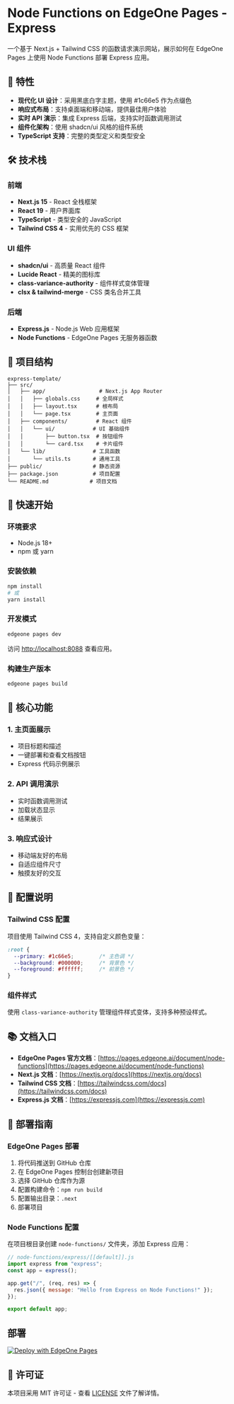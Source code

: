 # Node Functions on EdgeOne Pages - Express

一个基于 Next.js + Tailwind CSS 的函数请求演示网站，展示如何在 EdgeOne Pages 上使用 Node Functions 部署 Express 应用。

## 🚀 特性

- **现代化 UI 设计**：采用黑底白字主题，使用 #1c66e5 作为点缀色
- **响应式布局**：支持桌面端和移动端，提供最佳用户体验
- **实时 API 演示**：集成 Express 后端，支持实时函数调用测试
- **组件化架构**：使用 shadcn/ui 风格的组件系统
- **TypeScript 支持**：完整的类型定义和类型安全

## 🛠️ 技术栈

### 前端
- **Next.js 15** - React 全栈框架
- **React 19** - 用户界面库
- **TypeScript** - 类型安全的 JavaScript
- **Tailwind CSS 4** - 实用优先的 CSS 框架

### UI 组件
- **shadcn/ui** - 高质量 React 组件
- **Lucide React** - 精美的图标库
- **class-variance-authority** - 组件样式变体管理
- **clsx & tailwind-merge** - CSS 类名合并工具

### 后端
- **Express.js** - Node.js Web 应用框架
- **Node Functions** - EdgeOne Pages 无服务器函数

## 📁 项目结构

```
express-template/
├── src/
│   ├── app/                 # Next.js App Router
│   │   ├── globals.css     # 全局样式
│   │   ├── layout.tsx      # 根布局
│   │   └── page.tsx        # 主页面
│   ├── components/         # React 组件
│   │   └── ui/            # UI 基础组件
│   │       ├── button.tsx  # 按钮组件
│   │       └── card.tsx    # 卡片组件
│   └── lib/               # 工具函数
│       └── utils.ts       # 通用工具
├── public/                # 静态资源
├── package.json           # 项目配置
└── README.md             # 项目文档
```

## 🚀 快速开始

### 环境要求

- Node.js 18+ 
- npm 或 yarn

### 安装依赖

```bash
npm install
# 或
yarn install
```

### 开发模式

```bash
edgeone pages dev
```

访问 [http://localhost:8088](http://localhost:8088) 查看应用。

### 构建生产版本

```bash
edgeone pages build
```

## 🎯 核心功能

### 1. 主页面展示
- 项目标题和描述
- 一键部署和查看文档按钮
- Express 代码示例展示

### 2. API 调用演示
- 实时函数调用测试
- 加载状态显示
- 结果展示

### 3. 响应式设计
- 移动端友好的布局
- 自适应组件尺寸
- 触摸友好的交互

## 🔧 配置说明

### Tailwind CSS 配置
项目使用 Tailwind CSS 4，支持自定义颜色变量：

```css
:root {
  --primary: #1c66e5;        /* 主色调 */
  --background: #000000;     /* 背景色 */
  --foreground: #ffffff;     /* 前景色 */
}
```

### 组件样式
使用 `class-variance-authority` 管理组件样式变体，支持多种预设样式。

## 📚 文档入口

- **EdgeOne Pages 官方文档**：[https://pages.edgeone.ai/document/node-functions](https://pages.edgeone.ai/document/node-functions)
- **Next.js 文档**：[https://nextjs.org/docs](https://nextjs.org/docs)
- **Tailwind CSS 文档**：[https://tailwindcss.com/docs](https://tailwindcss.com/docs)
- **Express.js 文档**：[https://expressjs.com](https://expressjs.com)

## 🚀 部署指南

### EdgeOne Pages 部署

1. 将代码推送到 GitHub 仓库
2. 在 EdgeOne Pages 控制台创建新项目
3. 选择 GitHub 仓库作为源
4. 配置构建命令：`npm run build`
5. 配置输出目录：`.next`
6. 部署项目

### Node Functions 配置

在项目根目录创建 `node-functions/` 文件夹，添加 Express 应用：

```javascript
// node-functions/express/[[default]].js
import express from "express";
const app = express();

app.get("/", (req, res) => {
  res.json({ message: "Hello from Express on Node Functions!" });
});

export default app;
```


## 部署

[![Deploy with EdgeOne Pages](https://cdnstatic.tencentcs.com/edgeone/pages/deploy.svg)](https://console.cloud.tencent.com/edgeone/pages/new?from=github&template=express-template)


## 📄 许可证

本项目采用 MIT 许可证 - 查看 [LICENSE](https://github.com/github/choosealicense.com/blob/gh-pages/_licenses/mit.txt) 文件了解详情。
